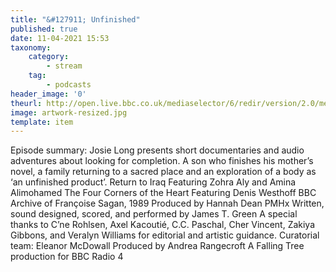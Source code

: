 ```yaml
---
title: "&#127911; Unfinished"
published: true
date: 11-04-2021 15:53
taxonomy:
    category:
        - stream
    tag:
        - podcasts
header_image: '0'
theurl: http://open.live.bbc.co.uk/mediaselector/6/redir/version/2.0/mediaset/audio-nondrm-download/proto/http/vpid/p09c7yxm.mp3
image: artwork-resized.jpg
template: item
--- 
```

Episode summary: Josie Long presents short documentaries and audio adventures about looking for completion. A son who finishes his mother’s novel, a family returning to a sacred place and an exploration of a body as ‘an unfinished product’. Return to Iraq Featuring Zohra Aly and Amina Alimohamed The Four Corners of the Heart Featuring Denis Westhoff BBC Archive of Françoise Sagan, 1989 Produced by Hannah Dean PMHx Written, sound designed, scored, and performed by James T. Green A special thanks to C’ne Rohlsen, Axel Kacoutié, C.C. Paschal, Cher Vincent, Zakiya Gibbons, and Veralyn Williams for editorial and artistic guidance. Curatorial team: Eleanor McDowall Produced by Andrea Rangecroft A Falling Tree production for BBC Radio 4
